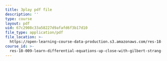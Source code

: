 ```yaml
---
title: 3play pdf file
description: ''
type: course
layout: pdf
uid: 67c2908c33a58227d9afafd6f3b17d10
file_type: application/pdf
file_location: >-
  https://open-learning-course-data-production.s3.amazonaws.com/res-18-009-learn-differential-equations-up-close-with-gilbert-strang-and-cleve-moler-fall-2015/67c2908c33a58227d9afafd6f3b17d10_SMQPt7t0bHk.pdf
course_id: >-
  res-18-009-learn-differential-equations-up-close-with-gilbert-strang-and-cleve-moler-fall-2015
---
```

